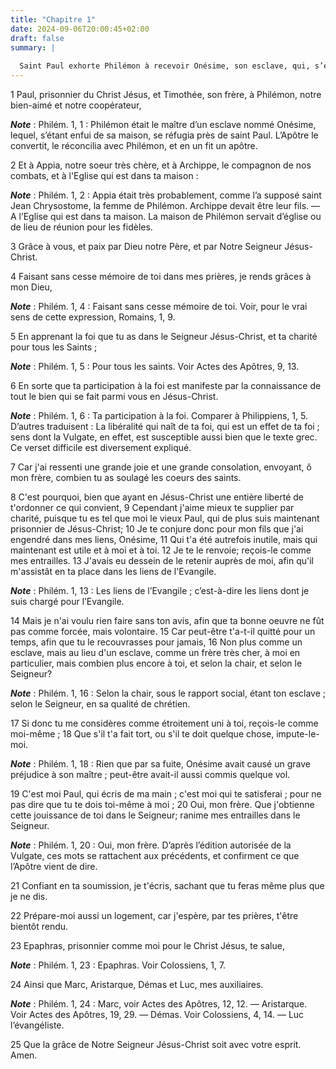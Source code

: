 ```yaml
---
title: "Chapitre 1"
date: 2024-09-06T20:00:45+02:00
draft: false
summary: |
  
  Saint Paul exhorte Philémon à recevoir Onésime, son esclave, qui, s’étant enfui de chez lui, était venu trouver l’Apôtre à Rome, et y avait reçu le baptême.
---
```



1 Paul, prisonnier du Christ Jésus, et Timothée, son frère, à Philémon, notre bien-aimé et notre coopérateur,

***Note*** :  Philém. 1, 1 : Philémon était le maître d’un esclave nommé Onésime, lequel, s’étant enfui de sa maison, se réfugia près de saint Paul. L’Apôtre le convertit, le réconcilia avec Philémon, et en un fit un apôtre.

2 Et à Appia, notre soeur très chère, et à Archippe, le compagnon de nos combats, et à l'Eglise qui est dans ta maison :

***Note*** :  Philém. 1, 2 : Appia était très probablement, comme l’a supposé saint Jean Chrysostome, la femme de Philémon. Archippe devait être leur fils. ― A l’Eglise qui est dans ta maison. La maison de Philémon servait d’église ou de lieu de réunion pour les fidèles.

3 Grâce à vous, et paix par Dieu notre Père, et par Notre Seigneur Jésus-Christ.


4 Faisant sans cesse mémoire de toi dans mes prières, je rends grâces à mon Dieu,

***Note*** :  Philém. 1, 4 : Faisant sans cesse mémoire de toi. Voir, pour le vrai sens de cette expression, Romains, 1, 9.

5 En apprenant la foi que tu as dans le Seigneur Jésus-Christ, et ta charité pour tous les Saints ;

***Note*** :  Philém. 1, 5 : Pour tous les saints. Voir Actes des Apôtres, 9, 13.

6 En sorte que ta participation à la foi est manifeste par la connaissance de tout le bien qui se fait parmi vous en Jésus-Christ.

***Note*** :  Philém. 1, 6 : Ta participation à la foi. Comparer à Philippiens, 1, 5. D’autres traduisent : La libéralité qui naît de ta foi, qui est un effet de ta foi ; sens dont la Vulgate, en effet, est susceptible aussi bien que le texte grec. Ce verset difficile est diversement expliqué.

7 Car j'ai ressenti une grande joie et une grande consolation, envoyant, ô mon frère, combien tu as soulagé les coeurs des saints.


8 C'est pourquoi, bien que ayant en Jésus-Christ une entière liberté de t'ordonner ce qui convient, 9 Cependant j'aime mieux te supplier par charité, puisque tu es tel que moi le vieux Paul, qui de plus suis maintenant prisonnier de Jésus-Christ; 10 Je te conjure donc pour mon fils que j'ai engendré dans mes liens, Onésime, 11 Qui t'a été autrefois inutile, mais qui maintenant est utile et à moi et à toi. 12 Je te le renvoie; reçois-le comme mes entrailles. 13 J'avais eu dessein de le retenir auprès de moi, afin qu'il m'assistât en ta place dans les liens de l'Evangile.

***Note*** :  Philém. 1, 13 : Les liens de l’Evangile ; c’est-à-dire les liens dont je suis chargé pour l’Evangile.

14 Mais je n'ai voulu rien faire sans ton avis, afin que ta bonne oeuvre ne fût pas comme forcée, mais volontaire. 15 Car peut-être t'a-t-il quitté pour un temps, afin que tu le recouvrasses pour jamais, 16 Non plus comme un esclave, mais au lieu d'un esclave, comme un frère très cher, à moi en particulier, mais combien plus encore à toi, et selon la chair, et selon le Seigneur?

***Note*** :  Philém. 1, 16 : Selon la chair, sous le rapport social, étant ton esclave ; selon le Seigneur, en sa qualité de chrétien.

17 Si donc tu me considères comme étroitement uni à toi, reçois-le comme moi-même ; 18 Que s'il t'a fait tort, ou s'il te doit quelque chose, impute-le-moi.

***Note*** :  Philém. 1, 18 : Rien que par sa fuite, Onésime avait causé un grave préjudice à son maître ; peut-être avait-il aussi commis quelque vol.

19 C'est moi Paul, qui écris de ma main ; c'est moi qui te satisferai ; pour ne pas dire que tu te dois toi-même à moi ; 20 Oui, mon frère. Que j'obtienne cette jouissance de toi dans le Seigneur; ranime mes entrailles dans le Seigneur.

***Note*** :  Philém. 1, 20 : Oui, mon frère. D’après l’édition autorisée de la Vulgate, ces mots se rattachent aux précédents, et confirment ce que l’Apôtre vient de dire.

21 Confiant en ta soumission, je t'écris, sachant que tu feras même plus que je ne dis.


22 Prépare-moi aussi un logement, car j'espère, par tes prières, t'être bientôt rendu.


23 Epaphras, prisonnier comme moi pour le Christ Jésus, te salue,

***Note*** :  Philém. 1, 23 : Epaphras. Voir Colossiens, 1, 7.

24 Ainsi que Marc, Aristarque, Démas et Luc, mes auxiliaires.

***Note*** :  Philém. 1, 24 : Marc, voir Actes des Apôtres, 12, 12. ― Aristarque. Voir Actes des Apôtres, 19, 29. ― Démas. Voir Colossiens, 4, 14. ― Luc l’évangéliste.


25 Que la grâce de Notre Seigneur Jésus-Christ soit avec votre esprit. Amen.
